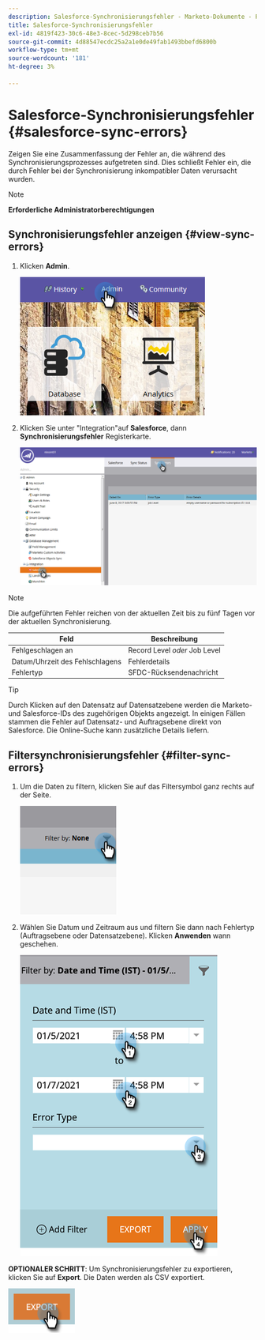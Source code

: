 ```yaml
---
description: Salesforce-Synchronisierungsfehler - Marketo-Dokumente - Produktdokumentation
title: Salesforce-Synchronisierungsfehler
exl-id: 4819f423-30c6-48e3-8cec-5d298ceb7b56
source-git-commit: 4d88547ecdc25a2a1e0de49fab1493bbefd6800b
workflow-type: tm+mt
source-wordcount: '181'
ht-degree: 3%

---
```


# Salesforce-Synchronisierungsfehler {#salesforce-sync-errors}

Zeigen Sie eine Zusammenfassung der Fehler an, die während des Synchronisierungsprozesses aufgetreten sind. Dies schließt Fehler ein, die durch Fehler bei der Synchronisierung inkompatibler Daten verursacht wurden.

>[!NOTE]
>
>**Erforderliche Administratorberechtigungen**

## Synchronisierungsfehler anzeigen {#view-sync-errors}

1. Klicken **Admin**.

   ![](assets/salesforce-sync-errors-1.png)

1. Klicken Sie unter &quot;Integration&quot;auf **Salesforce**, dann **Synchronisierungsfehler** Registerkarte.

   ![](assets/salesforce-sync-errors-2.png)

>[!NOTE]
>
>Die aufgeführten Fehler reichen von der aktuellen Zeit bis zu fünf Tagen vor der aktuellen Synchronisierung.

| Feld | Beschreibung |
|---|---|
| Fehlgeschlagen an | Record Level _oder_ Job Level |
| Datum/Uhrzeit des Fehlschlagens | Fehlerdetails |
| Fehlertyp | SFDC-Rücksendenachricht |

>[!TIP]
>
>Durch Klicken auf den Datensatz auf Datensatzebene werden die Marketo- und Salesforce-IDs des zugehörigen Objekts angezeigt. In einigen Fällen stammen die Fehler auf Datensatz- und Auftragsebene direkt von Salesforce. Die Online-Suche kann zusätzliche Details liefern.

## Filtersynchronisierungsfehler {#filter-sync-errors}

1. Um die Daten zu filtern, klicken Sie auf das Filtersymbol ganz rechts auf der Seite.

   ![](assets/salesforce-sync-errors-3.png)

1. Wählen Sie Datum und Zeitraum aus und filtern Sie dann nach Fehlertyp (Auftragsebene oder Datensatzebene). Klicken **Anwenden** wann geschehen.

   ![](assets/salesforce-sync-errors-4.png)

**OPTIONALER SCHRITT**: Um Synchronisierungsfehler zu exportieren, klicken Sie auf **Export**. Die Daten werden als CSV exportiert.

![](assets/salesforce-sync-errors-5.png)
